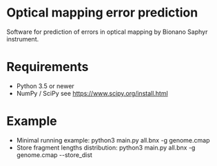 # Optical mapping error prediction
Software for prediction of errors in optical mapping by Bionano Saphyr instrument.

# Requirements
* Python 3.5 or newer
* NumPy / SciPy see https://www.scipy.org/install.html

# Example
* Minimal running example: python3 main.py all.bnx -g genome.cmap 
* Store fragment lengths distribution: python3 main.py all.bnx -g genome.cmap --store_dist
